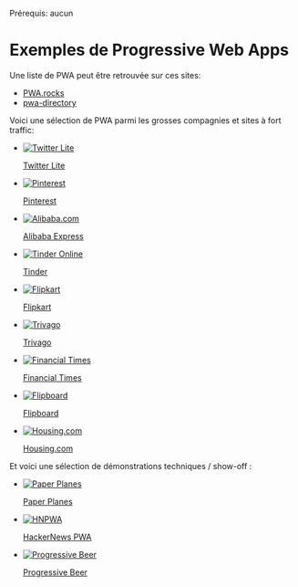 <span class="requirements">Prérequis: aucun</span>

Exemples de Progressive Web Apps
================================

Une liste de PWA peut être retrouvée sur ces sites:
- <a target="_blank" href="http://pwa.rocks">PWA.rocks</a>
- <a target="_blank" href="https://pwa-directory.appspot.com">pwa-directory</a>

Voici une sélection de PWA parmi les grosses compagnies et sites à fort traffic:

<div class="gallery">
	<ul>
		<li>
			<a href="https://mobile.twitter.com/" target="_blank">
				<img src="../img/gallery/twitter-lite.jpg" alt="Twitter Lite">
				<p>Twitter Lite</p>
			</a>
		</li>
        <li>
			<a href="https://medium.com/@Pinterest_Engineering/a-one-year-pwa-retrospective-f4a2f4129e05" target="_blank">
				<img src="../img/gallery/pinterest.jpg" alt="Pinterest">
				<p>Pinterest</p>
			</a>
		</li>
        <li>
			<a href="https://https://developers.google.com/web/showcase/2016/alibaba" target="_blank">
				<img src="../img/gallery/alibaba.jpg" alt="Alibaba.com">
				<p>Alibaba Express</p>
			</a>
		</li>
        <li>
			<a href="https://medium.com/@addyosmani/a-tinder-progressive-web-app-performance-case-study-78919d98ece0" target="_blank">
				<img src="../img/gallery/tinder.jpg" alt="Tinder Online">
				<p>Tinder</p>
			</a>
		</li>
		<li>
            <a href="https://www.flipkart.com/" target="_blank">
                <img src="../img/gallery/flipkart.jpg" alt="Flipkart">
                <p>Flipkart</p>
            </a>
        </li>
        <li>
            <a href="https://www.trivago.com/" target="_blank">
                <img src="../img/gallery/trivago.jpg" alt="Trivago">
                <p>Trivago</p>
            </a>
        </li>
        <li>
            <a href="https://app.ft.com/" target="_blank">
                <img src="../img/gallery/financial-times.jpg" alt="Financial Times">
                <p>Financial Times</p>
            </a>
        </li>
        <li>
            <a href="https://flipboard.com/" target="_blank">
                <img src="../img/gallery/flipboard.jpg" alt="Flipboard">
                <p>Flipboard</p>
            </a>
        </li>
        <li>
            <a href="https://housing.com/" target="_blank">
                <img src="../img/gallery/housing.com.jpg" alt="Housing.com">
                <p>Housing.com</p>
            </a>
        </li>
    </ul>
</div>

Et voici une sélection de démonstrations techniques / show-off :
<div class="gallery">
	<ul>
		<li>
			<a href="https://paperplanes.world/" target="_blank">
				<img src="../img/gallery/paper-planes.jpg" alt="Paper Planes">
				<p>Paper Planes</p>
			</a>
		</li>
		<li>
            <a href="https://hnpwa.com/" target="_blank">
                <img src="../img/gallery/hnpwa.jpg" alt="HNPWA">
                <p>HackerNews PWA</p>
            </a>
        </li>
        <li>
            <a href="https://deanhume.github.io/beer/" target="_blank">
                <img src="../img/gallery/progressive-beer.jpg" alt="Progressive Beer">
                <p>Progressive Beer</p>
            </a>
        </li>
	</ul>
</div>
